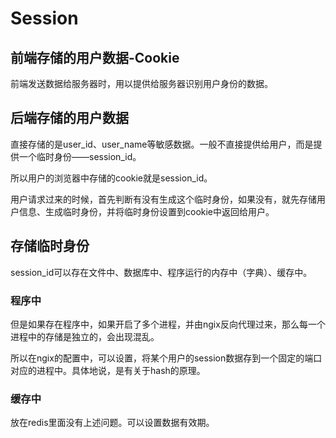# Session 

## 前端存储的用户数据-Cookie

前端发送数据给服务器时，用以提供给服务器识别用户身份的数据。

 ## 后端存储的用户数据

直接存储的是user_id、user_name等敏感数据。一般不直接提供给用户，而是提供一个临时身份——session_id。

所以用户的浏览器中存储的cookie就是session_id。

用户请求过来的时候，首先判断有没有生成这个临时身份，如果没有，就先存储用户信息、生成临时身份，并将临时身份设置到cookie中返回给用户。

## 存储临时身份 

session_id可以存在文件中、数据库中、程序运行的内存中（字典）、缓存中。

### 程序中

但是如果存在程序中，如果开启了多个进程，并由ngix反向代理过来，那么每一个进程中的存储是独立的，会出现混乱。

所以在ngix的配置中，可以设置，将某个用户的session数据存到一个固定的端口对应的进程中。具体地说，是有关于hash的原理。

### 缓存中

放在redis里面没有上述问题。可以设置数据有效期。 

